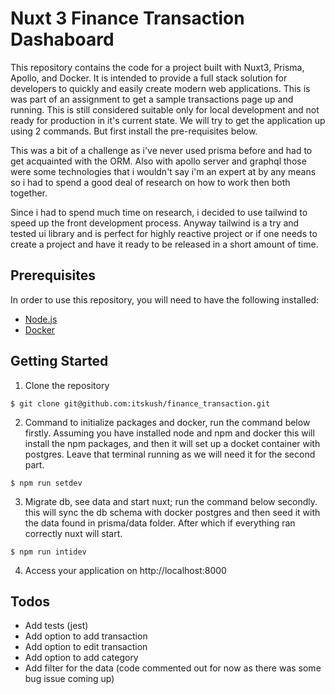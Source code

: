 # Nuxt 3  Finance Transaction Dashaboard

This repository contains the code for a project built with Nuxt3, Prisma, Apollo, and Docker. It is intended to provide a full stack solution for developers to quickly and easily create modern web applications. This is was part of an assignment to get a sample transactions page up and running. This is still considered suitable only for local development and not ready for production in it's current state. We will try to get the application up using 2 commands. But first install the pre-requisites below.

This was a bit of a challenge as i've never used prisma before and had to get acquainted with the ORM. Also with apollo server and graphql those were some technologies that i wouldn't say i'm an expert at by any means so i had to spend a good deal of research on how to work then both together.

Since i had to spend much time on research, i decided to use tailwind to speed up the front development process. Anyway tailwind is a try and tested ui library and is perfect for highly reactive project or if one needs to create a project and have it ready to be released in a short amount of time.

## Prerequisites

In order to use this repository, you will need to have the following installed:

* [Node.js](https://nodejs.org/en/)
* [Docker](https://www.docker.com/)

## Getting Started

1. Clone the repository

```
$ git clone git@github.com:itskush/finance_transaction.git
```

2. Command to initialize packages and docker, run the command below firstly. Assuming you have installed node and npm and docker this will install the npm packages, and then it will set up a docket container with postgres. Leave that terminal running as we will need it for the second part.

```
$ npm run setdev
```

3. Migrate db, see data and start nuxt; run the command below secondly. this will sync the db schema with docker postgres and then seed it with the data found in prisma/data folder. After which if everything ran correctly nuxt will start.

```
$ npm run intidev
```

4. Access your application on http://localhost:8000

## Todos

* Add tests (jest)
* Add option to add transaction
* Add option to edit transaction
* Add option to add category
* Add filter for the data (code commented out for now as there was some bug issue coming up)

```
